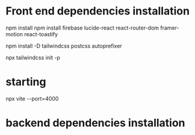 # Front end dependencies installation

npm install npm install firebase lucide-react react-router-dom framer-motion react-toastify

npm install -D tailwindcss postcss autoprefixer

npx tailwindcss init -p

# starting

npx vite --port=4000

# backend dependencies installation